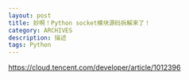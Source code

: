 ```yaml
---
layout: post
title: 妙啊！Python socket模块源码拆解来了！
category: ARCHIVES
description: 描述
tags: Python
---
```


https://cloud.tencent.com/developer/article/1012396
